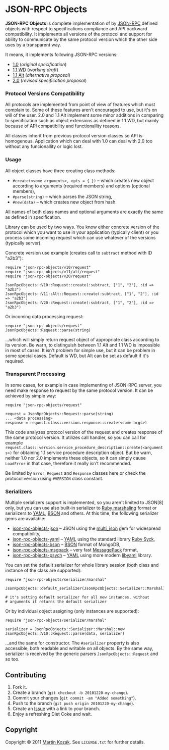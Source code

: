JSON-RPC Objects
================

**JSON-RPC Objects** is complete implementation of by [JSON-RPC][1] 
defined objects with respect to specifications compliance and API 
backward compatibility. It implements all versions of the protocol and 
support for ability to communicate by the same protocol version which 
the other side uses by a transparent way.

It means, it implements following JSON-RPC versions:

* [1.0][2] (*original specification*)
* [1.1 WD][3] (*working draft*)
* [1.1 Alt][4] (*alternative proposal*)
* [2.0][5] (*revised specification proposal*)

### Protocol Versions Compatibility

All protocols are implemented from point of view of features which must
complain to. Some of these features aren't encouraged to use, but it's 
on will of the user. 2.0 and 1.1 Alt implement some minor additions 
in comparing to specification such as object extensions as defined in 
1.1 WD, but mainly because of API compatibility and functionallity 
reasons.

All classes inherit from previous protocol version classes so API is 
homogenous. Application which can deal with 1.0 can deal with 2.0 too 
without any funcionallity or logic lost. 

### Usage
  
All object classes have three creating class methods:

* `#create(<some arguments>, opts = { })` &ndash; which creates new 
object according to arguments (required members) and options (optional 
members),
* `#parse(string)` &ndash; which parses the JSON string,
* `#new(data)` &ndash; which creates new object from hash.

All names of both class names and optional arguments are exactly the 
same as defined in specification.

Library can be used by two ways. You know either concrete version of the 
protocol which you want to use in your application (typically client) 
or you process some incoming request which can use whatever of 
the versions (typically server).

Concrete version use example (creates call to `subtract` method with 
ID "a2b3"):

    require "json-rpc-objects/v10/request"
    require "json-rpc-objects/v11/alt/request"
    require "json-rpc-objects/v20/request"
    
    JsonRpcObjects::V10::Request::create(:subtract, ["1", "2"], :id => "a2b3")
    JsonRpcObjects::V11::Alt::Request::create(:subtract, ["1", "2"], :id => "a2b3")
    JsonRpcObjects::V20::Request::create(:subtract, ["1", "2"], :id => "a2b3")
    
Or incoming data processing request:

    require "json-rpc-objects/request"
    JsonRpcObjects::Request::parse(string)
    
…which will simply return request object of appropriate class according 
to its version. Be warn, to distinguish between 1.1 Alt and 1.1 WD is
impossible in most of cases. It isn't problem for simple use, but it 
can be problem in some special cases. Default is WD, but Alt can be set
as default if it's required.

### Transparent Processing

In some cases, for example in case implementing of JSON-RPC server, you 
need make response to request by the same protocol version. It can be 
achieved by simple way:

    require "json-rpc-objects/request"
    
    request = JsonRpcObjects::Request::parse(string)
    ... <data processing>
    response = request.class::version.response::create(<some args>)
    
This code analyzes protocol version of the request and creates response
of the same protocol version. It utilizes call handler, so you can call
for example `request.class::version.service_procedure_description::create(<arguments>)`
for obtaining 1.1 service procedure description object. But be warn, 
neither 1.0 nor 2.0 implements these objects, so it can simply cause 
`LoadError` in that case, therefore it really isn't recommended.

Be limited by `Error`, `Request` and `Response` classes here or check
the protocol version using `#VERSION` class constant.

### Serializers

Multiple serializers support is implemented, so you aren't limited to
JSON[8] only, but you can use also built-in serializer to 
[Ruby marshaling][10] format or serializers to [YAML][9], [BSON][11] 
and others. At this time, the following serializer gems are available:

* [json-rpc-objects-json][20] – JSON using the [multi_json][12] gem for
widespread compatibility,
* [json-rpc-objects-yaml][21] – [YAML][9] using the standard library 
[Ruby Syck][13],
* [json-rpc-objects-bson][22] – [BSON][11] format of MongoDB,
* [json-rpc-objects-msgpack][23] – very fast [MessagePack][14] format,
* [json-rpc-objects-psych][24] – [YAML][9] using more modern 
[libyaml][15] library.

You can set the default serializer for whole library session (both class
and instance of the class are supported):

    require "json-rpc-objects/serializer/marshal"
    
    JsonRpcObjects::default_serializer(JsonRpcObjects::Serializer::Marshal)
    
    # it's setting default serializer for all new instances, without
    # arguments it returns the default serializer
    
Or by individual object assigning (only instances are supported):

    require "json-rpc-objects/serializer/marshal"
    
    serializer = JsonRpcObjects::Serializer::Marshal::new
    JsonRpcObjects::V10::Request::parse(data, serializer)
    
…and the same for constructor. The `#serializer` property is also 
accessible, both readable and writable on all objects. By the same way, 
serializer is received by the generic parsers `JsonRpcObjects::Request` 
and so too. 

Contributing
------------

1. Fork it.
2. Create a branch (`git checkout -b 20101220-my-change`).
3. Commit your changes (`git commit -am "Added something"`).
4. Push to the branch (`git push origin 20101220-my-change`).
5. Create an [Issue][6] with a link to your branch.
6. Enjoy a refreshing Diet Coke and wait.


Copyright
---------

Copyright &copy; 2011 [Martin Kozák][7]. See `LICENSE.txt` for
further details.

[1]: http://en.wikipedia.org/wiki/JSON-RPC
[2]: http://json-rpc.org/wiki/specification
[3]: http://json-rpc.org/wd/JSON-RPC-1-1-WD-20060807.html
[4]: http://groups.google.com/group/json-rpc/web/json-rpc-1-1-alt
[5]: http://groups.google.com/group/json-rpc/web/json-rpc-2-0
[6]: http://github.com/martinkozak/json-rpc-objects/issues
[7]: http://www.martinkozak.net/

[9]: http://www.yaml.org/
[10]: http://ruby-doc.org/core/classes/Marshal.html
[11]: http://bsonspec.org/
[12]: http://github.com/intridea/multi_json
[13]: http://www.ruby-doc.org/stdlib/libdoc/syck/rdoc/index.html
[14]: http://msgpack.org/
[15]: http://pyyaml.org/wiki/LibYAML

[20]: https://github.com/martinkozak/json-rpc-objects-json
[21]: https://github.com/martinkozak/json-rpc-objects-yaml
[22]: https://github.com/martinkozak/json-rpc-objects-bson
[23]: https://github.com/martinkozak/json-rpc-objects-msgpack
[24]: https://github.com/martinkozak/json-rpc-objects-psych
